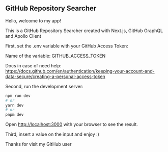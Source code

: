 ## GitHub Repository Searcher

Hello, welcome to my app!

This is a GitHub Repository Searcher created with Next.js, GitHub GraphQL and Apollo Client

First, set the .env variable with your GitHub Access Token:

Name of the variable: GITHUB_ACCESS_TOKEN

Docs in case of need help: https://docs.github.com/en/authentication/keeping-your-account-and-data-secure/creating-a-personal-access-token 

Second, run the development server:

```bash
npm run dev
# or
yarn dev
# or
pnpm dev
```

Open [http://localhost:3000](http://localhost:3000) with your browser to see the result.

Third, insert a value on the input and enjoy :)

Thanks for visit my GitHub user
